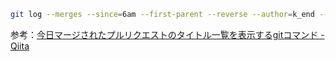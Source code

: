 ```sh
git log --merges --since=6am --first-parent --reverse --author=k_end --pretty=format:"%b"
```

参考：[今日マージされたプルリクエストのタイトル一覧を表示するgitコマンド \- Qiita](https://qiita.com/mishimay/items/baa23f3b8c2cd62cf817)
